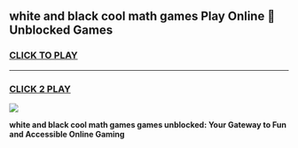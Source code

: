 
## white and black cool math games Play Online 👋 Unblocked Games
<h3>
<a href="https://news.freeplayer.one?title=white_and_black_cool_math_games&ref=17CMG">CLICK TO PLAY</a></h3>
<hr>

<h3>
<a href="https://news.freeplayer.one?title=white_and_black_cool_math_games&ref=17CMG">CLICK 2 PLAY</a>
  
</h3>

<a href="https://news.freeplayer.one?title=white_and_black_cool_math_games&ref=17CMG/"><img src="https://clearcache.store/games.png"></a>


**white and black cool math games games unblocked: Your Gateway to Fun and Accessible Online Gaming**
